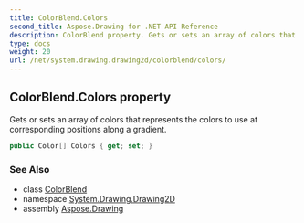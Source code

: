 ```yaml
---
title: ColorBlend.Colors
second_title: Aspose.Drawing for .NET API Reference
description: ColorBlend property. Gets or sets an array of colors that represents the colors to use at corresponding positions along a gradient
type: docs
weight: 20
url: /net/system.drawing.drawing2d/colorblend/colors/
---
```

## ColorBlend.Colors property

Gets or sets an array of colors that represents the colors to use at corresponding positions along a gradient.

```csharp
public Color[] Colors { get; set; }
```

### See Also

* class [ColorBlend](../)
* namespace [System.Drawing.Drawing2D](../../colorblend/)
* assembly [Aspose.Drawing](../../../)


